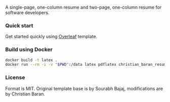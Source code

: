 A single-page, one-column resume and two-page, one-column resume for software developers.

### Quick start

Get started quickly using [Overleaf](https://www.overleaf.com/latex/templates/software-engineer-resume/gqxmqsvsbdjf) template.

### Build using Docker

```sh
docker build -t latex .
docker run --rm -i -v "$PWD":/data latex pdflatex christian_baran_resume.tex
```

### License

Format is MIT. Original template base is by Sourabh Bajaj, modifications are by Christian Baran.
